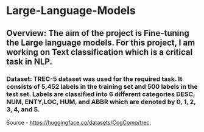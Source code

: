 # Large-Language-Models

## Overview: The aim of the project is Fine-tuning the Large language models. For this project, I am working on Text classification which is a critical task in NLP. 

### Dataset: TREC-5 dataset was used for the required task. It consists of 5,452 labels in the training set and 500 labels in the test set. Labels are classified into 6 different categories DESC, NUM, ENTY,LOC, HUM, and ABBR which are denoted by 0, 1, 2, 3, 4, and 5.
Source - https://huggingface.co/datasets/CogComp/trec.
